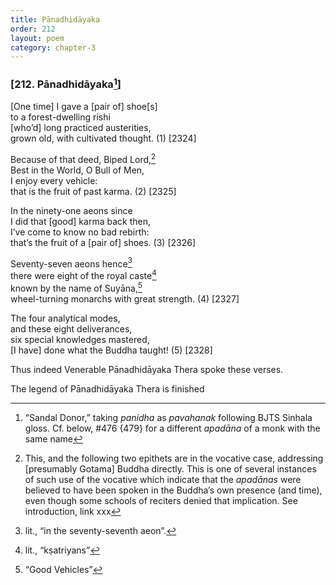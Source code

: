 ```yaml
---
title: Pānadhidāyaka
order: 212
layout: poem
category: chapter-3
---
```


### \[212. Pānadhidāyaka[^1]\]

\[One time\] I gave a \[pair of\] shoe\[s\]  
to a forest-dwelling rishi  
\[who’d\] long practiced austerities,  
grown old, with cultivated thought. (1) \[2324\]

Because of that deed, Biped Lord,[^2]  
Best in the World, O Bull of Men,  
I enjoy every vehicle:  
that is the fruit of past karma. (2) \[2325\]

In the ninety-one aeons since  
I did that \[good\] karma back then,  
I’ve come to know no bad rebirth:  
that’s the fruit of a \[pair of\] shoes. (3) \[2326\]

Seventy-seven aeons hence[^3]  
there were eight of the royal caste[^4]  
known by the name of Suyāna,[^5]  
wheel-turning monarchs with great strength. (4) \[2327\]

The four analytical modes,  
and these eight deliverances,  
six special knowledges mastered,  
\[I have\] done what the Buddha taught! (5) \[2328\]

Thus indeed Venerable Pānadhidāyaka Thera spoke these verses.

The legend of Pānadhidāyaka Thera is finished

[^1]: “Sandal Donor,” taking *panidha* as *pavahanak* following BJTS Sinhala gloss. Cf. below, \#476 {479} for a different *apadāna* of a monk with the same name

[^2]: This, and the following two epithets are in the vocative case, addressing \[presumably Gotama\] Buddha directly. This is one of several instances of such use of the vocative which indicate that the *apadānas* were believed to have been spoken in the Buddha’s own presence (and time), even though some schools of reciters denied that implication. See introduction, link xxx

[^3]: lit., “in the seventy-seventh aeon”.

[^4]: lit., “kṣatriyans”

[^5]: “Good Vehicles”

